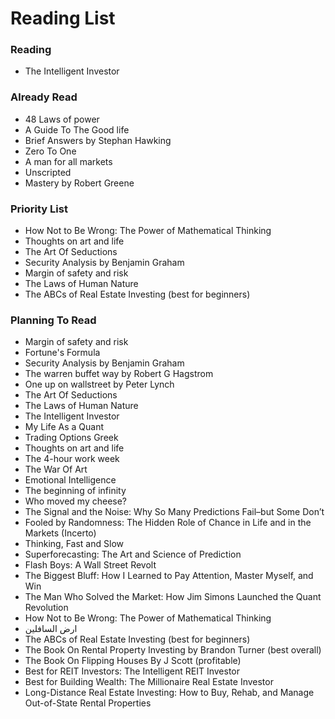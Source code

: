 # Reading List

### Reading
-   The Intelligent Investor

### Already Read
-   48 Laws of power
-   A Guide To The Good life
-   Brief Answers by Stephan Hawking 
-   Zero To One
-   A man for all markets
-   Unscripted
-   Mastery by Robert Greene

### Priority List
-   How Not to Be Wrong: The Power of Mathematical Thinking
-   Thoughts on art and life
-   The Art Of Seductions
-   Security Analysis by Benjamin Graham
-   Margin of safety and risk
-   The Laws of Human Nature
-   The ABCs of Real Estate Investing (best for beginners)

### Planning To Read 
-   Margin of safety and risk
-   Fortune's Formula
-   Security Analysis by Benjamin Graham
-   The warren buffet way by Robert G Hagstrom
-   One up on wallstreet by Peter Lynch
-   The Art Of Seductions
-   The Laws of Human Nature
-   The Intelligent Investor
-   My Life As a Quant
-   Trading Options Greek
-   Thoughts on art and life
-   The 4-hour work week
-   The War Of Art
-   Emotional Intelligence 
-   The beginning of infinity
-   Who moved my cheese?
-   The Signal and the Noise: Why So Many Predictions Fail–but Some Don’t
-   Fooled by Randomness: The Hidden Role of Chance in Life and in the Markets (Incerto)
-   Thinking, Fast and Slow
-   Superforecasting: The Art and Science of Prediction
-   Flash Boys: A Wall Street Revolt
-   The Biggest Bluff: How I Learned to Pay Attention, Master Myself, and Win
-   The Man Who Solved the Market: How Jim Simons Launched the Quant Revolution
-   How Not to Be Wrong: The Power of Mathematical Thinking
-   ارض السافلين 
-   The ABCs of Real Estate Investing (best for beginners)
-   The Book On Rental Property Investing by Brandon Turner (best overall)
-   The Book On Flipping Houses By J Scott (profitable)
-   Best for REIT Investors: The Intelligent REIT Investor
-   Best for Building Wealth: The Millionaire Real Estate Investor
-   Long-Distance Real Estate Investing: How to Buy, Rehab, and Manage Out-of-State Rental Properties